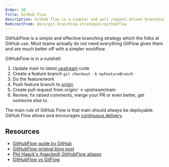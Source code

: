 ```yaml
---
Order: 30
Title: GitHub Flow
Description: GitHub flow is a simpler and pull request-driven branching strategy
RedirectFrom: docs/git-branching-strategies/githubflow
---
```


GitHubFlow is a simple and effective branching strategy which the folks at
GitHub use. Most teams actually do not need everything GitFlow gives them and
are much better off with a simpler workflow.

GitHubFlow is in a nutshell:

1.  Update main to latest [upstream](/docs/learn/git-setup#upstream) code
2.  Create a feature branch `git checkout -b myFeatureBranch`
3.  Do the feature/work
4.  Push feature branch to [origin](/docs/learn/git-setup#origin)
5.  Create pull request from origin/<featureBranch> -> upstream/main
6.  Review, fix raised comments, merge your PR or even better, get someone else to.

The main rule of GitHub Flow is that main should _always_ be deployable.
GitHub Flow allows and encourages [continuous delivery](/docs/reference/modes/continuous-delivery).

## Resources

*   [GitHubFlow guide by GitHub](https://guides.github.com/introduction/flow/index.html)
*   [GitHubFlow original blog post](http://scottchacon.com/2011/08/31/github-flow.html)
*   [Phil Haack's (haacked) GitHubFlow aliases](http://haacked.com/archive/2014/07/28/github-flow-aliases/)
*   [GitHubFlow vs GitFlow](http://lucamezzalira.com/2014/03/10/git-flow-vs-github-flow/)
